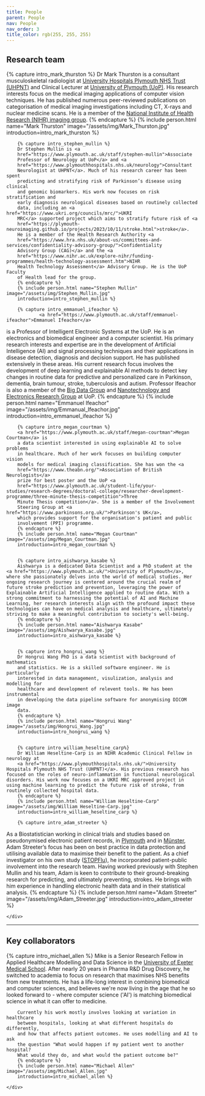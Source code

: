 ```yaml
---
title: People
parent: People
nav: People
nav_order: 3
title_color: rgb(255, 255, 255)
---
```

## Research team

<div class="container custom-container">
    <div class="row">
        {% capture intro_mark_thurston %}
        Dr Mark Thurston is a consultant musculoskeletal radiologist at <a
        href="https://www.plymouthhospitals.nhs.uk/imaging">University
        Hospitals Plymouth NHS Trust (UHPNT)</a> and Clinical Lecturer at <a
        href="https://www.plymouth.ac.uk/staff/mark-thurston">University of
        Plymouth (UoP)</a>. His research interests focus on the medical imaging
        applications of computer vision techniques. He has published numerous
        peer-reviewed publications on categorisation of medical imaging
        investigations including CT, X-rays and nuclear medicine scans. He is a
        member of the <a
        href="https://www.nihr.ac.uk/explore-nihr/innovation-areas/imaging.htm">National
        Institute of Health Research (NIHR) imaging group</a>.
        {% endcapture %}
        {% include person.html name="Mark Thurston" image="/assets/img/Mark_Thurston.jpg" introduction=intro_mark_thurston %}

        {% capture intro_stephen_mullin %}
        Dr Stephen Mullin is <a
        href="https://www.plymouth.ac.uk/staff/stephen-mullin">Associate
        Professor of Neurology at UoP</a> and <a
        href="https://www.plymouthhospitals.nhs.uk/neurology">Consultant
        Neurologist at UHPNT</a>. Much of his research career has been spent
        predicting and stratifying risk of Parkinson’s disease using clinical
        and genomic biomarkers. His work now focuses on risk stratification and
        early diagnosis neurological diseases based on routinely collected
        data, including an <a href="https://www.ukri.org/councils/mrc/">UKRI
        MRC</a> supported project which aims to stratify future risk of <a
        href="https://plymouth-neuroimaging.github.io/projects/2023/10/11/stroke.html">stroke</a>.
        He is a member of the Health Research Authority <a
        href="https://www.hra.nhs.uk/about-us/committees-and-services/confidentiality-advisory-group/">Confidentiality
        Advisory Group (CAG)</a> and the <a
        href="https://www.nihr.ac.uk/explore-nihr/funding-programmes/health-technology-assessment.htm">NIHR
        Health Technology Assessment</a> Advisory Group. He is the UoP Faculty
        of Health lead for the group.
        {% endcapture %}
        {% include person.html name="Stephen Mullin" image="/assets/img/Stephen_Mullin.jpg" 
        introduction=intro_stephen_mullin %}

        {% capture intro_emmanuel_ifeachor %}
                <a href="https://www.plymouth.ac.uk/staff/emmanuel-ifeachor">Emmanuel Ifeachor</a>
  is a Professor of Intelligent Electronic Systems at the UoP. He is an electronics and biomedical engineer and 
a computer scientist.   His primary research interests and expertise are in the development of Artificial Intelligence (AI) and 
signal processing techniques and their applications in disease detection, diagnosis and decision support.  He has published extensively 
in these areas.
His current research focus involves the development of deep learning and explainable AI methods to detect key 
changes in routine data for predictive and personalized care in Parkinson, dementia, brain tumour, stroke,
tuberculosis and autism.
Professor Ifeachor is also a member of the <a href="https://www.plymouth.ac.uk/research/big-data-group">Big Data Group</a> and <a href="https://www.plymouth.ac.uk/research/nanotechnology-electronics">Nanotechnology and Electronics Research Group</a> 
at UoP.
        {% endcapture %}
        {% include person.html name="Emmanuel Ifeachor" image="/assets/img/Emmanual_Ifeachor.jpg"
        introduction=intro_emmanuel_ifeachor %}


        {% capture intro_megan_courtman %}
        <a href="https://www.plymouth.ac.uk/staff/megan-courtman">Megan Courtman</a> is
        a data scientist interested in using explainable AI to solve problems
        in healthcare. Much of her work focuses on building computer vision 
        models for medical imaging classification. She has won the <a
        href="https://www.theabn.org/">Association of British Neurologists</a>
        prize for best poster and the UoP <a
        href="https://www.plymouth.ac.uk/student-life/your-studies/research-degrees/doctoral-college/researcher-development-programme/three-minute-thesis-competition">Three
        Minute Thesis competition</a>. She is a member of the Involvement 
        Steering Group at <a href="https://www.parkinsons.org.uk/">Parkinson's UK</a>, 
        which provides support for the organisation's patient and public 
        involvement (PPI) programme.
        {% endcapture %}
        {% include person.html name="Megan Courtman" image="/assets/img/Megan_Courtman.jpg"
        introduction=intro_megan_courtman %}


        {% capture intro_aishwarya_kasabe %}
        Aishwarya is a dedicated Data Scientist and a PhD student at the <a href="https://www.plymouth.ac.uk/">University of Plymouth</a>, where she passionately delves into the world of medical studies. Her ongoing research journey is centered around the crucial realm of future stroke prediction and prevention, leveraging the power of Explainable Artificial Intelligence applied to routine data. With a strong commitment to harnessing the potential of AI and Machine Learning, her research interests align with the profound impact these technologies can have on medical analysis and healthcare, ultimately striving to make a meaningful contribution to society's well-being.
        {% endcapture %}
        {% include person.html name="Aishwarya Kasabe" image="/assets/img/Aishwarya_Kasabe.jpg"
        introduction=intro_aishwarya_kasabe %}


        {% capture intro_hongrui_wang %}
        Dr Hongrui Wang PhD is a data scientist with background of mathematics
        and statistics. He is a skilled software engineer. He is particularly
        interested in data management, visulization, analysis and modelling for
        healthcare and development of relevent tools. He has been instrumental
        in developing the data pipeline software for anonymising DICOM image
        data.
        {% endcapture %}
        {% include person.html name="Hongrui Wang" image="/assets/img/Hongrui_Wang.jpg"
        introduction=intro_hongrui_wang %}


        {% capture intro_william_heseltine_carp%}
        Dr William Heseltine-Carp is an NIHR Academic Clinical Fellow in neurology at 
        <a href="https://www.plymouthhospitals.nhs.uk/">University Hospitals Plymouth NHS Trust (UHPNT)</a>. His previous research has focused on the roles of neuro-inflammation in functional neurological disorders. His work now focuses on a UKRI MRC approved project in using machine learning to predict the future risk of stroke, from routinely collected hospital data. 
        {% endcapture %}
        {% include person.html name="William Heseltine-Carp" image="/assets/img/William Heseltine-Carp.jpg"
        introduction=intro_william_heseltine_carp %}

        {% capture intro_adam_streeter %}
As a Biostatistician working in clinical trials and studies based on pseudonymised electronic patient records, in <a href="https://www.plymouth.ac.uk/staff/adam-streeter">Plymouth</a> and in <a href="https://www.medizin.uni-muenster.de/epi/institut/mitarbeiter/adam-streeter-msc-applied-statistics-phd.html">Münster</a>, Adam Streeter’s focus has been on best practice in data protection and utilising available data to maximise their benefit to the patient. As a chief investigator on his own study (<a href="https://fundingawards.nihr.ac.uk/award/NIHR202012">STOPFlu</a>), he incorporated patient-public involvement into the research team. Having worked previously with Stephen Mullin and his team, Adam is keen to contribute to their ground-breaking research for predicting, and ultimately preventing, strokes. He brings with him experience in handling electronic health data and in their statistical analysis.
        {% endcapture %}
        {% include person.html name="Adam Streeter" image="/assets/img/Adam_Streeter.jpg"
        introduction=intro_adam_streeter %}



    </div>
</div>

<hr>

## Key collaborators

<div class="container custom-container">
    <div class="row">
        {% capture intro_michael_allen %}
        Mike is a Senior Research Fellow in Applied Healthcare Modelling and
        Data Science in the <a href="https://medicine.exeter.ac.uk/">University of Exeter Medical School</a>. After nearly
        20 years in Pharma R&D Drug Discovery, he switched to academia to focus
        on research that maximises NHS benefits from new treatments. He has a
        life-long interest in combining biomedical and computer sciences, and
        believes we're now living in the age that he so looked forward to -
        where computer science ('AI') is matching biomedical science in what it
        can offer to medicine.

        Currently his work mostly involves looking at variation in healthcare
        between hospitals, looking at what different hospitals do differently,
        and how that affects patient outcomes. He uses modelling and AI to ask
        the question "What would happen if my patient went to another hospital?
        What would they do, and what would the patient outcome be?"
        {% endcapture %}
        {% include person.html name="Michael Allen" image="/assets/img/Michael_Allen.jpg"
        introduction=intro_michael_allen %}

    </div>
</div>

